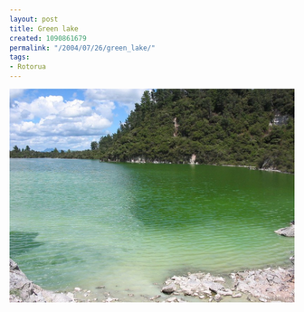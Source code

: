 ```yaml
---
layout: post
title: Green lake
created: 1090861679
permalink: "/2004/07/26/green_lake/"
tags:
- Rotorua
---
```


<img src="/image/images/img_2489-834.jpg"/>

